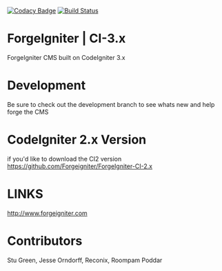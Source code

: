 [![Codacy Badge](https://api.codacy.com/project/badge/Grade/0b00d0feb96c4a4aa5dcb017fcbb1a9d)](https://www.codacy.com/app/reconix/ForgeIgniter?utm_source=github.com&amp;utm_medium=referral&amp;utm_content=Forgeigniter/ForgeIgniter&amp;utm_campaign=Badge_Grade)
[![Build Status](https://scrutinizer-ci.com/g/Forgeigniter/ForgeIgniter/badges/build.png?b=Development)](https://scrutinizer-ci.com/g/Forgeigniter/ForgeIgniter/build-status/Development)
# ForgeIgniter | CI-3.x
ForgeIgniter CMS built on CodeIgniter 3.x

# Development 
Be sure to check out the development branch to see whats new and help forge the CMS

# CodeIgniter 2.x Version
if you'd like to download the CI2 version https://github.com/Forgeigniter/ForgeIgniter-CI-2.x

# LINKS
http://www.forgeigniter.com  

# Contributors 
Stu Green, Jesse Orndorff, Reconix, Roompam Poddar
